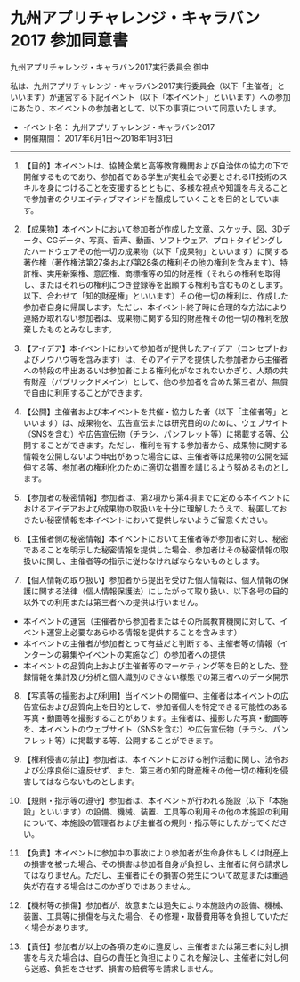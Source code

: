 # 九州アプリチャレンジ・キャラバン2017 参加同意書

九州アプリチャレンジ・キャラバン2017実行委員会 御中

私は、九州アプリチャレンジ・キャラバン2017実行委員会（以下「主催者」といいます）が運営する下記イベント（以下「本イベント」といいます）への参加にあたり、本イベントの参加者として、以下の事項について同意いたします。

* イベント名： 九州アプリチャレンジ・キャラバン2017
* 開催期間： 2017年6月1日〜2018年1月31日 
***
1. 【目的】本イベントは、協賛企業と高等教育機関および自治体の協力の下で開催するものであり、参加者である学生が実社会で必要とされるIT技術のスキルを身につけることを支援するとともに、多様な視点や知識を与えることで参加者のクリエイティブマインドを醸成していくことを目的としています。

2. 【成果物】本イベントにおいて参加者が作成した文章、スケッチ、図、3Dデータ、CGデータ、写真、音声、動画、ソフトウェア、プロトタイピングしたハードウェアその他一切の成果物（以下「成果物」といいます）に関する著作権（著作権法第27条および第28条の権利その他の権利を含みます）、特許権、実用新案権、意匠権、商標権等の知的財産権（それらの権利を取得し、またはそれらの権利につき登録等を出願する権利も含むものとします。以下、合わせて「知的財産権」といいます）その他一切の権利は、作成した参加者自身に帰属します。ただし、本イベント終了時に合理的な方法により連絡が取れない参加者は、成果物に関する知的財産権その他一切の権利を放棄したものとみなします。

3. 【アイデア】本イベントにおいて参加者が提供したアイデア（コンセプトおよびノウハウ等を含みます）は、そのアイデアを提供した参加者から主催者への特段の申出あるいは参加者による権利化がなされないかぎり、人類の共有財産（パブリックドメイン）として、他の参加者を含めた第三者が、無償で自由に利用することができます。

4. 【公開】主催者および本イベントを共催・協力した者（以下「主催者等」といいます）は、成果物を、広告宣伝または研究目的のために、ウェブサイト（SNSを含む）や広告宣伝物（チラシ、パンフレット等）に掲載する等、公開することができます。ただし、権利を有する参加者から、成果物に関する情報を公開しないよう申出があった場合には、主催者等は成果物の公開を延伸する等、参加者の権利化のために適切な措置を講じるよう努めるものとします。

5. 【参加者の秘密情報】参加者は、第2項から第4項までに定める本イベントにおけるアイデアおよび成果物の取扱いを十分に理解したうえで、秘匿しておきたい秘密情報を本イベントにおいて提供しないようご留意ください。

6. 【主催者側の秘密情報】本イベントにおいて主催者等が参加者に対し、秘密であることを明示した秘密情報を提供した場合、参加者はその秘密情報の取扱いに関し、主催者等の指示に従わなければならないものとします。

7. 【個人情報の取り扱い】参加者から提出を受けた個人情報は、個人情報の保護に関する法律（個人情報保護法）にしたがって取り扱い、以下各号の目的以外での利用または第三者への提供は行いません。
 * 本イベントの運営（主催者から参加者またはその所属教育機関に対して、イベント運営上必要なあらゆる情報を提供することを含みます）
 * 本イベントの主催者が参加者とって有益だと判断する、主催者等の情報（インターンの募集やイベントの実施など）の参加者への提供
 * 本イベントの品質向上および主催者等のマーケティング等を目的とした、登録情報を集計及び分析と個人識別のできない様態での第三者へのデータ開示
 
8. 【写真等の撮影および利用】当イベントの開催中、主催者は本イベントの広告宣伝および品質向上を目的として、参加者個人を特定できる可能性のある写真・動画等を撮影することがあります。主催者は、撮影した写真・動画等を、本イベントのウェブサイト（SNSを含む）や広告宣伝物（チラシ、パンフレット等）に掲載する等、公開することができます。

9. 【権利侵害の禁止】参加者は、本イベントにおける制作活動に関し、法令および公序良俗に違反せず、また、第三者の知的財産権その他一切の権利を侵害してはならないものとします。

10. 【規則・指示等の遵守】参加者は、本イベントが行われる施設（以下「本施設」といいます）の設備、機械、装置、工具等の利用その他の本施設の利用について、本施設の管理者および主催者の規則・指示等にしたがってください。

11. 【免責】本イベントに参加中の事故により参加者が生命身体もしくは財産上の損害を被った場合、その損害は参加者自身が負担し、主催者に何ら請求してはなりません。ただし、主催者にその損害の発生について故意または重過失が存在する場合はこのかぎりではありません。

12. 【機材等の損傷】参加者が、故意または過失により本施設内の設備、機械、装置、工具等に損傷を与えた場合、その修理・取替費用等を負担していただく場合があります。

13. 【責任】参加者が以上の各項の定めに違反し、主催者または第三者に対し損害を与えた場合は、自らの責任と負担によりこれを解決し、主催者に対し何ら迷惑、負担をさせず、損害の賠償等を請求しません。